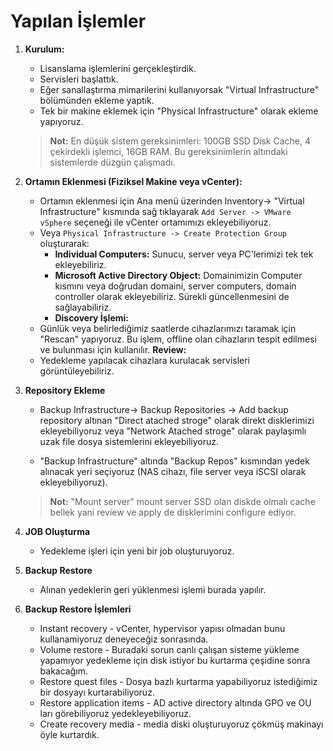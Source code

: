 # Yapılan İşlemler

1. **Kurulum:**
   - Lisanslama işlemlerini gerçekleştirdik.
   - Servisleri başlattık.
   - Eğer sanallaştırma mimarilerini kullanıyorsak "Virtual Infrastructure" bölümünden ekleme yaptık.
   - Tek bir makine eklemek için "Physical Infrastructure" olarak ekleme yapıyoruz.

   > **Not:** En düşük sistem gereksinimleri: 100GB SSD Disk Cache, 4 çekirdekli işlemci, 16GB RAM. Bu gereksinimlerin altındaki sistemlerde düzgün çalışmadı.

2. **Ortamın Eklenmesi (Fiziksel Makine veya vCenter):**
   - Ortamın eklenmesi için Ana menü üzerinden Inventory-> "Virtual Infrastructure" kısmında sağ tıklayarak `Add Server -> VMware vSphere` seçeneği ile vCenter ortamımızı ekleyebiliyoruz.
   - Veya `Physical Infrastructure -> Create Protection Group` oluşturarak:
     - **Individual Computers:** Sunucu, server veya PC'lerimizi tek tek ekleyebiliriz.
     - **Microsoft Active Directory Object:** Domainimizin Computer kısmını veya doğrudan domaini, server computers, domain controller olarak ekleyebiliriz. Sürekli güncellenmesini de sağlayabiliriz.
     - **Discovery İşlemi:**
   - Günlük veya belirlediğimiz saatlerde cihazlarımızı taramak için "Rescan" yapıyoruz. Bu işlem, offline olan cihazların tespit edilmesi ve bulunması için kullanılır.
   **Review:**
   - Yedekleme yapılacak cihazlara kurulacak servisleri görüntüleyebiliriz.

3. **Repository Ekleme**
    - Backup Infrastructure-> Backup Repositories -> Add backup repository
    altınan "Direct atached stroge" olarak direkt disklerimizi ekleyebiliyoruz veya "Network Atached stroge" olarak paylaşımlı uzak file dosya sistemlerini ekleyebiliyoruz.

    - "Backup Infrastructure" altında "Backup Repos" kısmından yedek alınacak yeri seçiyoruz (NAS cihazı, file server veya iSCSI olarak ekleyebiliyoruz).

    > **Not:** "Mount server" mount server SSD olan diskde olmalı cache bellek yani review ve apply de disklerimini configure ediyor.


4. **JOB Oluşturma**
    - Yedekleme işleri için yeni bir job oluşturuyoruz.

5. **Backup Restore**
    - Alınan yedeklerin geri yüklenmesi işlemi burada yapılır.

6. **Backup Restore İşlemleri**
    - Instant recovery - vCenter, hypervisor yapısı olmadan bunu kullanamiyoruz deneyeceğiz sonrasında.
    - Volume restore - Buradaki sorun canlı çalışan sisteme yükleme yapamıyor yedekleme için disk istiyor bu kurtarma çeşidine sonra bakacağım.
    - Restore quest files - Dosya bazlı kurtarma yapabiliyoruz istediğimiz bir dosyayı kurtarabiliyoruz.
    - Restore application items - AD active directory altında GPO ve OU ları görebiliyoruz yedekleyebiliyoruz.
    - Create recovery media - media diski oluşturuyoruz çökmüş makinayı öyle kurtardık.

